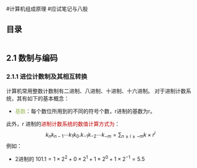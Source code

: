 #计算机组成原理 #应试笔记与八股 

## 目录

```toc
```

## 2.1 数制与编码

### 2.1.1 进位计数制及其相互转换

计算机常用整数计数制有二进制、八进制、十进制、十六进制。
对于进制计数系统，其有如下的基本概念：
- <font color="#9bbb59">基数</font>：每个数位所用到的不同的符号个数，r进制的基数为r。

此外，$r$ 进制的<font color="#c00000">进制计数系统的数值计算方式为</font>：
$$k_nk_{n-1}\cdots k_1k_0.k_{-1}k_{-2}\cdots k_{-m}=\sum_{n \geq i \geq -m}{k\times r^i}$$
例如：
- 2进制的 $101.1=1\times 2^2 +0\times 2^1 +1\times 2^0+1\times 2^{-1}=5.5$



